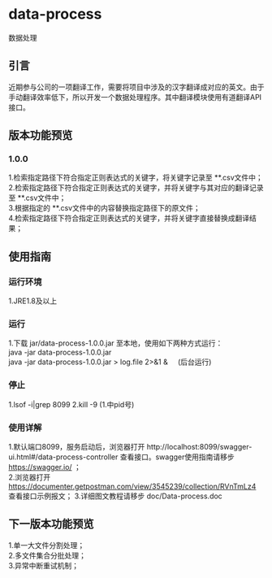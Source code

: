 # data-process
数据处理
## 引言
近期参与公司的一项翻译工作，需要将项目中涉及的汉字翻译成对应的英文。由于手动翻译效率低下，所以开发一个数据处理程序。其中翻译模块使用有道翻译API接口。
## 版本功能预览
### 1.0.0
1.检索指定路径下符合指定正则表达式的关键字，将关键字记录至 **.csv文件中；  
2.检索指定路径下符合指定正则表达式的关键字，并将关键字与其对应的翻译记录至 **.csv文件中；  
3.根据指定的 **.csv文件中的内容替换指定路径下的原文件；  
4.检索指定路径下符合指定正则表达式的关键字，并将关键字直接替换成翻译结果；
## 使用指南
### 运行环境
1.JRE1.8及以上
### 运行
1.下载 jar/data-process-1.0.0.jar 至本地，使用如下两种方式运行：  
java -jar data-process-1.0.0.jar  
java -jar data-process-1.0.0.jar > log.file 2>&1 &     (后台运行)  
### 停止
1.lsof -i|grep 8099
2.kill -9 (1.中pid号)
### 使用详解
1.默认端口8099，服务启动后，浏览器打开 http://localhost:8099/swagger-ui.html#/data-process-controller 查看接口。swagger使用指南请移步 https://swagger.io/ ；  
2.浏览器打开 https://documenter.getpostman.com/view/3545239/collection/RVnTmLz4 查看接口示例报文；
3.详细图文教程请移步 doc/Data-process.doc
## 下一版本功能预览
1.单一大文件分割处理；  
2.多文件集合分批处理；  
3.异常中断重试机制；  

